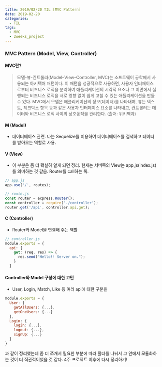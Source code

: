 ```yaml
---
title: 2019/02/20 TIL [MVC Pattern]
date: 2019-02-20
categories:
  - TIL
tags:
  - MVC
  - 2weeks_project
---
```


### MVC Pattern (Model, View, Controller)

#### MVC란?

> 모델-뷰-컨트롤러(Model–View–Controller, MVC)는 소프트웨어 공학에서 사용되는 아키텍처 패턴이다. 이 패턴을 성공적으로 사용하면, 사용자 인터페이스로부터 비즈니스 로직을 분리하여 애플리케이션의 시각적 요소나 그 이면에서 실행되는 비즈니스 로직을 서로 영향 없이 쉽게 고칠 수 있는 애플리케이션을 만들 수 있다. MVC에서 모델은 애플리케이션의 정보(데이터)를 나타내며, 뷰는 텍스트, 체크박스 항목 등과 같은 사용자 인터페이스 요소를 나타내고, 컨트롤러는 데이터와 비즈니스 로직 사이의 상호동작을 관리한다.
> (출처: 위키백과)

#### M (Model)

- 데이터베이스 관련. 나는 Sequelize를 이용하여 데이터베이스를 검색하고 데이터를 받아오는 역할로 사용.

#### V (View)

- 이 부분은 좀 더 확실히 알게 되면 정리. 현재는 서버쪽의 View는 app.js(index.js)를 의미하는 것 같음. Router를 call하는 쪽.

```js
// app.js
app.use('/', routes);

// route.js
const router = express.Router();
const controller = require('./controller');
router.get('/api', controller.api.get);
```

#### C (Controller)

- Router와 Model을 연결해 주는 역할

```js
// controller.js
module.exports = {
  api: {
    get: (req, res) => {
      res.send("Hello!! Server on.");
    }
  }
```

#### Controller와 Model 구성에 대한 고민

- User, Login, Match, Like 등 여러 api에 대한 구분을

```js
module.exports = {
  User: {
    getAllUsers: {...},
    getOneUsers: {...}
  },
  Login: {
    login: {...},
    logout: {...},
    signUp: {...}
  }
}
```

과 같이 정리했는데 좀 더 쪼개서 필요한 부분에 따라 폴더를 나눠서 그 안에서 모듈화하는 것이 더 직관적이었을 것 같다. 4주 프로젝트 이후에 다시 정리하기!
